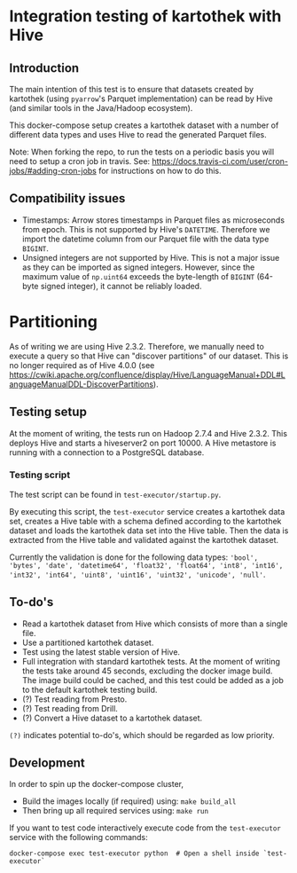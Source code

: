 # Integration testing of kartothek with Hive

## Introduction
The main intention of this test is to ensure that datasets created by kartothek (using `pyarrow`'s Parquet implementation) can be read by Hive (and similar tools in the Java/Hadoop ecosystem).

This docker-compose setup creates a kartothek dataset with a number of different data types and uses Hive to read the generated Parquet files.

Note: When forking the repo, to run the tests on a periodic basis you will need to setup a cron job in travis. See:
https://docs.travis-ci.com/user/cron-jobs/#adding-cron-jobs for instructions on how to do this.

## Compatibility issues
 - Timestamps: Arrow stores timestamps in Parquet files as microseconds from epoch. This is not supported by Hive's `DATETIME`. Therefore we import the datetime column from our Parquet file with the data type `BIGINT`.
 - Unsigned integers are not supported by Hive. This is not a major issue as they can be imported as signed integers. However, since the maximum value of `np.uint64` exceeds the byte-length of `BIGINT` (64-byte signed integer), it cannot be reliably loaded.

# Partitioning
As of writing we are using Hive 2.3.2. Therefore, we manually need to execute a query so that Hive can "discover partitions" of our dataset. This is no longer required as of Hive 4.0.0 (see https://cwiki.apache.org/confluence/display/Hive/LanguageManual+DDL#LanguageManualDDL-DiscoverPartitions).
## Testing setup
At the moment of writing, the tests run on Hadoop 2.7.4 and Hive 2.3.2. This deploys Hive and starts a hiveserver2 on port 10000. 
A Hive metastore is running with a connection to a PostgreSQL database.

### Testing script
The test script can be found in `test-executor/startup.py`.

By executing this script, the `test-executor` service creates a kartothek data set, creates a Hive table with a schema defined according to the kartothek dataset and loads the kartothek data set into the Hive table. Then the data is extracted from the Hive table and validated against the kartothek dataset.

Currently the validation is done for the following data types: `'bool', 'bytes', 'date', 'datetime64', 'float32', 'float64', 'int8', 'int16', 'int32', 'int64', 'uint8', 'uint16', 'uint32', 'unicode', 'null'`.

 ## To-do's
 - Read a kartothek dataset from Hive which consists of more than a single file.
 - Use a partitioned kartothek dataset.
 - Test using the latest stable version of Hive.
 - Full integration with standard kartothek tests.  At the moment of writing the tests take around 45 seconds, excluding the docker image build. The image build could be cached, and this test could be added as a job to the default kartothek testing build.
 - (?) Test reading from Presto.
 - (?) Test reading from Drill.
 - (?) Convert a Hive dataset to a kartothek dataset.

`(?)` indicates potential to-do's, which should be regarded as low priority.

## Development
In order to spin up the docker-compose cluster, 

- Build the images locally (if required) using: `make build_all` 
- Then bring up all required services using: `make run`

If you want to test code interactively execute code from the `test-executor` service with the following commands:

    docker-compose exec test-executor python  # Open a shell inside `test-executor`
